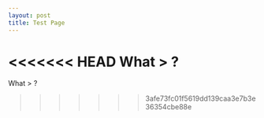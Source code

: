 ```yaml
---
layout: post
title: Test Page
---
```


<<<<<<< HEAD
What > ?
=======
What > ?
>>>>>>> 3afe73fc01f5619dd139caa3e7b3e36354cbe88e
